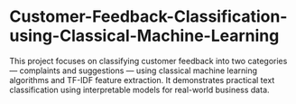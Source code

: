 # Customer-Feedback-Classification-using-Classical-Machine-Learning
This project focuses on classifying customer feedback into two categories — complaints and suggestions — using classical machine learning algorithms and TF-IDF feature extraction. It demonstrates practical text classification using interpretable models for real-world business data.
